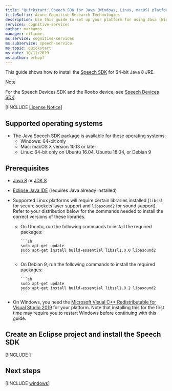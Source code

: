 ```yaml
---
title: "Quickstart: Speech SDK for Java (Windows, Linux, macOS) platform setup - Speech service"
titleSuffix: Azure Cognitive Research Technologies
description: Use this guide to set up your platform for using Java (Windows, Linux, macOS) with the Speech service SDK.
services: cognitive-services
author: markamos
manager: nitinme
ms.service: cognitive-services
ms.subservice: speech-service
ms.topic: quickstart
ms.date: 10/11/2019
ms.author: erhopf
---
```


This guide shows how to install the [Speech SDK](~/articles/cognitive-services/speech-service/speech-sdk.md) for 64-bit Java 8 JRE.

> [!NOTE]
> For the Speech Devices SDK and the Roobo device, see [Speech Devices SDK](~/articles/cognitive-services/speech-service/speech-devices-sdk.md).

[!INCLUDE [License Notice](~/includes/cognitive-services-speech-service-license-notice.md)]

## Supported operating systems

- The Java Speech SDK package is available for these operating systems:
  - Windows: 64-bit only
  - Mac: macOS X version 10.13 or later
  - Linux: 64-bit only on Ubuntu 16.04, Ubuntu 18.04, or Debian 9

## Prerequisites

- [Java 8](https://www.oracle.com/technetwork/java/javase/downloads/jre8-downloads-2133155.html) or [JDK 8](https://www.oracle.com/technetwork/java/javase/downloads/index.html)

- [Eclipse Java IDE](https://www.eclipse.org/downloads/) (requires Java already installed)
- Supported Linux platforms will require certain libraries installed (`libssl` for secure sockets layer support and `libasound2` for sound support). Refer to your distribution below for the commands needed to install the correct versions of these libraries.

  - On Ubuntu, run the following commands to install the required packages:

        ```sh
        sudo apt-get update
        sudo apt-get install build-essential libssl1.0.0 libasound2
        ```

  - On Debian 9, run the following commands to install the required packages:

        ```sh
        sudo apt-get update
        sudo apt-get install build-essential libssl1.0.2 libasound2
        ```

- On Windows, you need the [Microsoft Visual C++ Redistributable for Visual Studio 2019](https://support.microsoft.com/help/2977003/the-latest-supported-visual-c-downloads) for your platform. Note that installing this for the first time may require you to restart Windows before continuing with this guide.

## Create an Eclipse project and install the Speech SDK

[!INCLUDE [](~/includes/cognitive-services-speech-service-quickstart-java-create-proj.md)]

## Next steps

[!INCLUDE [windows](../quickstart-list.md)]

